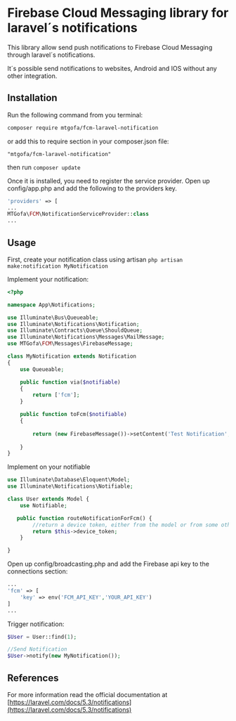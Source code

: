 ﻿# Firebase Cloud Messaging library for laravel´s notifications

This library allow send push notifications to Firebase Cloud Messaging through laravel´s notifications. 

It´s possible send notifications to websites, Android and IOS without any other integration.

## Installation

Run the following command from you terminal:


 ```bash
 composer require mtgofa/fcm-laravel-notification
 ```

or add this to require section in your composer.json file:

 ```
 "mtgofa/fcm-laravel-notification"
 ```

then run ```composer update```

Once it is installed, you need to register the service provider. 
Open up config/app.php and add the following to the providers key.

```php
'providers' => [
...
MTGofa\FCM\NotificationServiceProvider::class
...
```

## Usage

First, create your notification class using artisan ```php artisan make:notification MyNotification```

Implement your notification: 

```php
<?php

namespace App\Notifications;

use Illuminate\Bus\Queueable;
use Illuminate\Notifications\Notification;
use Illuminate\Contracts\Queue\ShouldQueue;
use Illuminate\Notifications\Messages\MailMessage;
use MTGofa\FCM\Messages\FirebaseMessage;

class MyNotification extends Notification
{
    use Queueable;

    public function via($notifiable)
    {
        return ['fcm'];
    }

    public function toFcm($notifiable) 
    {
       
        return (new FirebaseMessage())->setContent('Test Notification', 'This is a Test');
        
    }
}
```

Implement on your notifiable

```php
use Illuminate\Database\Eloquent\Model;
use Illuminate\Notifications\Notifiable;

class User extends Model {
    use Notifiable;

   public function routeNotificationForFcm() {
        //return a device token, either from the model or from some other place. 
        return $this->device_token;
    }

}
```


Open up config/broadcasting.php and add the Firebase api key to the connections section:

```php
...
'fcm' => [
    'key' => env('FCM_API_KEY','YOUR_API_KEY')
]
...
```

Trigger notification:
```php
$User = User::find(1);

//Send Notification
$User->notify(new MyNotification());
```

## References

For more information read the official documentation at [https://laravel.com/docs/5.3/notifications](https://laravel.com/docs/5.3/notifications)